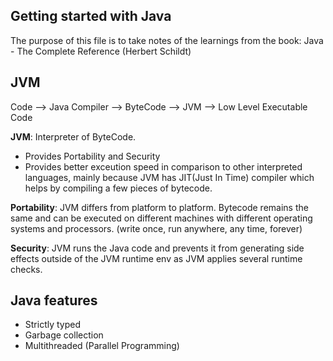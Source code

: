 ## Getting started with Java

The purpose of this file is to take notes of the learnings from the book: Java - The Complete Reference (Herbert Schildt)

## JVM

Code --> Java Compiler --> ByteCode --> JVM --> Low Level Executable Code

**JVM**: Interpreter of ByteCode.

- Provides Portability and Security
- Provides better exceution speed in comparison to other interpreted languages, mainly because JVM has JIT(Just In Time) compiler which helps by compiling a few pieces of bytecode.

**Portability**: JVM differs from platform to platform. Bytecode remains the same and can be executed on different machines with different operating systems and processors. (write once, run anywhere, any time, forever)

**Security**: JVM runs the Java code and prevents it from generating side effects outside of the JVM runtime env as JVM applies several runtime checks.

## Java features

- Strictly typed
- Garbage collection
- Multithreaded (Parallel Programming)
